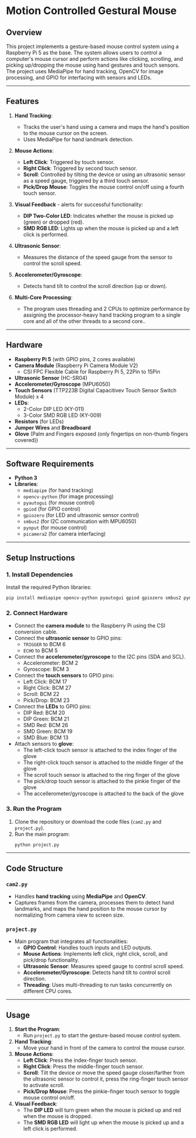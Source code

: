 # Motion Controlled Gestural Mouse

## Overview
This project implements a gesture-based mouse control system using a Raspberry Pi 5 as the base. The system allows users to control a computer's mouse cursor and perform actions like clicking, scrolling, and picking up/dropping the mouse using hand gestures and touch sensors. The project uses MediaPipe for hand tracking, OpenCV for image processing, and GPIO for interfacing with sensors and LEDs.

---

## Features
1. **Hand Tracking**:
   - Tracks the user's hand using a camera and maps the hand's position to the mouse cursor on the screen.
   - Uses MediaPipe for hand landmark detection.

2. **Mouse Actions**:
   - **Left Click**: Triggered by touch sensor.
   - **Right Click**: Triggered by second touch sensor.
   - **Scroll**: Controlled by tilting the device or using an ultrasonic sensor as a speed gauge, triggered by a third touch sensor.
   - **Pick/Drop Mouse**: Toggles the mouse control on/off using a fourth touch sensor.

3. **Visual Feedback** - alerts for successful functionality:
   - **DIP Two-Color LED**: Indicates whether the mouse is picked up (green) or dropped (red).
   - **SMD RGB LED**: Lights up when the mouse is picked up and a left click is performed.

4. **Ultrasonic Sensor**:
   - Measures the distance of the speed gauge from the sensor to control the scroll speed.

5. **Accelerometer/Gyroscope**:
   - Detects hand tilt to control the scroll direction (up or down).

6. **Multi-Core Processing**:
   - The program uses threading and 2 CPUs to optimize performance by assigning the processor-heavy hand tracking program to a single core and all of the other threads to a second core..

---

## Hardware
- **Raspberry Pi 5** (with GPIO pins, 2 cores available)
- **Camera Module** (Raspberry Pi Camera Module V2)
   - CSI FPC Flexible Cable for Raspberry Pi 5,  22Pin to 15Pin
- **Ultrasonic Sensor** (HC-SR04)
- **Accelerometer/Gyroscope** (MPU6050)
- **Touch Sensors** (TTP223B Digital Capacitivev Touch Sensor Switch Module) x 4
- **LEDs**:
  - 2-Color DIP LED (KY-011)
  - 3-Color SMD RGB LED (KY-009)
- **Resistors** (for LEDs)
- **Jumper Wires** and **Breadboard**
- **Glove** (Palm and Fingers exposed (only fingertips on non-thumb fingers covered))

---

## Software Requirements
- **Python 3**
- **Libraries**:
  - `mediapipe` (for hand tracking)
  - `opencv-python` (for image processing)
  - `pyautogui` (for mouse control)
  - `gpiod` (for GPIO control)
  - `gpiozero` (for LED and ultrasonic sensor control)
  - `smbus2` (for I2C communication with MPU6050)
  - `pynput` (for mouse control)
  - `picamera2` (for camera interfacing)

---

## Setup Instructions

### 1. Install Dependencies
Install the required Python libraries:
```bash
pip install mediapipe opencv-python pyautogui gpiod gpiozero smbus2 pynput picamera2
```

### 2. Connect Hardware
- Connect the **camera module** to the Raspberry Pi using the CSI conversion cable.
- Connect the **ultrasonic sensor** to GPIO pins:
  - `TRIGGER` to BCM 6
  - `ECHO` to BCM 5
- Connect the **accelerometer/gyroscope** to the I2C pins (SDA and SCL).
  - Accelerometer: BCM 2
  - Gyroscope: BCM 3
- Connect the **touch sensors** to GPIO pins:
  - Left Click: BCM 17
  - Right Click: BCM 27
  - Scroll: BCM 22
  - Pick/Drop: BCM 23
- Connect the **LEDs** to GPIO pins:
  - DIP Red: BCM 20
  - DIP Green: BCM 21
  - SMD Red: BCM 26
  - SMD Green: BCM 19
  - SMD Blue: BCM 13
- Attach sensors to **glove**:
  - The left-click touch sensor is attached to the index finger of the glove
  - The right-click touch sensor is attached to the middle finger of the glove
  - The scroll touch sensor is attached to the ring finger of the glove
  - The pick/drop touch sensor is attached to the pinkie finger of the glove
  - The accellerometer/gyroscope is attached to the back of the glove

### 3. Run the Program
1. Clone the repository or download the code files (`cam2.py` and `project.py`).
2. Run the main program:
   ```bash
   python project.py
   ```

---

## Code Structure

### `cam2.py`
- Handles **hand tracking** using **MediaPipe** and **OpenCV**.
- Captures frames from the camera, processes them to detect hand landmarks, and maps the hand position to the mouse cursor by normalizing from camera view to screen size.

### `project.py`
- Main program that integrates all functionalities:
  - **GPIO Control**: Handles touch inputs and LED outputs.
  - **Mouse Actions**: Implements left click, right click, scroll, and pick/drop functionality.
  - **Ultrasonic Sensor**: Measures speed gauge to control scroll speed.
  - **Accelerometer/Gyroscope**: Detects hand tilt to control scroll direction.
  - **Threading**: Uses multi-threading to run tasks concurrently on different CPU cores.

---

## Usage
1. **Start the Program**:
   - Run `project.py` to start the gesture-based mouse control system.
2. **Hand Tracking**:
   - Move your hand in front of the camera to control the mouse cursor.
3. **Mouse Actions**:
   - **Left Click**: Press the index-finger touch sensor.
   - **Right Click**: Press the middle-finger touch sensor.
   - **Scroll**: Tilt the device or move the speed gauge closer/farther from the ultrasonic sensor to control it, press the ring-finger touch sensor to activate scroll.
   - **Pick/Drop Mouse**: Press the pinkie-finger touch sensor to toggle mouse control on/off.
4. **Visual Feedback**:
   - The **DIP LED** will turn green when the mouse is picked up and red when the mouse is dropped.
   - The **SMD RGB LED** will light up when the mouse is picked up and a left click is performed.

